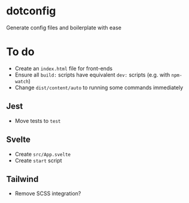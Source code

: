# dotconfig

Generate config files and boilerplate with ease

# To do

- Create an `index.html` file for front-ends
- Ensure all `build:` scripts have equivalent `dev:` scripts (e.g. with `npm-watch`)
- Change `dist/content/auto` to running some commands immediately

## Jest

- Move tests to `test`

## Svelte

- Create `src/App.svelte`
- Create `start` script

## Tailwind

- Remove SCSS integration?
